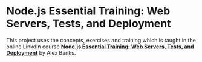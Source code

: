 # Node.js Essential Training: Web Servers, Tests, and Deployment

This project uses the concepts, exercises and training which is taught in the online LinkdIn course [__Node.js Essential Training: Web Servers, Tests, and Deployment__](hhttps://www.linkedin.com/learning/node-js-essential-training-web-servers-tests-and-deployment/) by Alex Banks.
